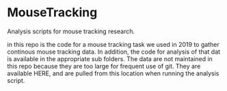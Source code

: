 # MouseTracking
Analysis scripts for mouse tracking research.

in this repo is the code for a mouse tracking task we used in 2019 to gather continous mouse tracking data. In addition, the code for analysis of that dat is available in the appropriate sub folders. The data are not maintained in this repo because they are too large for frequent use of git. They are available HERE, and are pulled from this location when running the analysis script.
